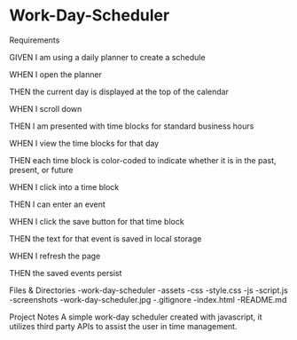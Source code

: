 # Work-Day-Scheduler

Requirements

GIVEN I am using a daily planner to create a schedule

WHEN I open the planner

THEN the current day is displayed at the top of the calendar

WHEN I scroll down

THEN I am presented with time blocks for standard business hours

WHEN I view the time blocks for that day

THEN each time block is color-coded to indicate whether it is in the past, present, or future

WHEN I click into a time block

THEN I can enter an event

WHEN I click the save button for that time block

THEN the text for that event is saved in local storage

WHEN I refresh the page

THEN the saved events persist

Files & Directories
-work-day-scheduler
-assets
-css
-style.css
-js
-script.js
-screenshots
-work-day-scheduler.jpg
-.gitignore
-index.html
-README.md

Project Notes
A simple work-day scheduler created with javascript, it utilizes third party APIs to assist the user in time management.
